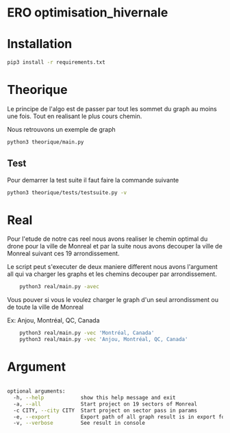 # ERO optimisation_hivernale

# Installation

```sh
pip3 install -r requirements.txt
```

# Theorique

Le principe de l'algo est de passer par tout les sommet du graph
au moins une fois.
Tout en realisant le plus cours chemin.

Nous retrouvons un exemple de graph

```sh
python3 theorique/main.py 
```

## Test

Pour demarrer la test suite il faut faire la commande suivante 

```sh
python3 theorique/tests/testsuite.py -v
```


# Real

Pour l'etude de notre cas reel nous avons realiser le chemin 
optimal du drone pour la ville de Monreal et par la suite
nous avons decouper la ville de Monreal suivant ces 19
arrondissement.

Le script peut s'executer de deux maniere different nous avons l'argument
all qui va charger les graphs et les chemins decouper
par arrondissement.

```sh
    python3 real/main.py -avec 
```

Vous pouver si vous le voulez charger le graph d'un seul arrondissment
ou de toute la ville de Monreal

Ex: Anjou, Montréal, QC, Canada

```sh
    python3 real/main.py -vec 'Montréal, Canada'
    python3 real/main.py -vec 'Anjou, Montréal, QC, Canada'
```

# Argument

```sh

optional arguments:
  -h, --help            show this help message and exit
  -a, --all             Start project on 19 sectors of Monreal
  -c CITY, --city CITY  Start project on sector pass in params
  -e, --export          Export path of all graph result is in export folder
  -v, --verbose         See result in console
```

